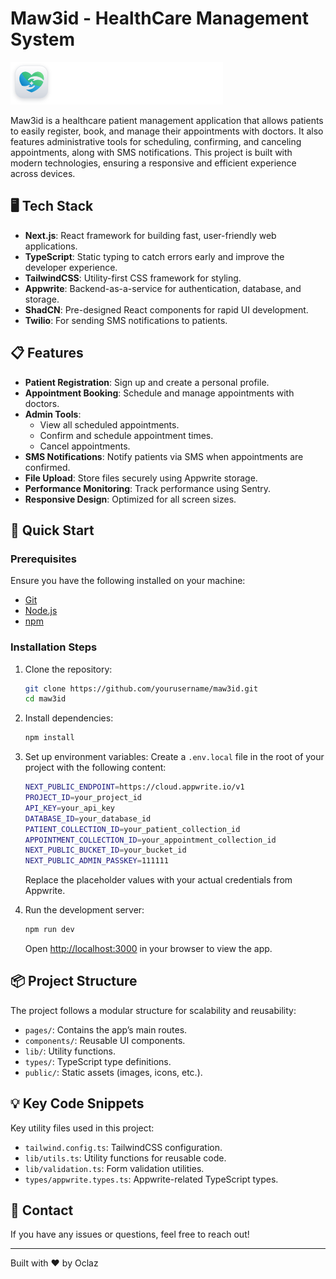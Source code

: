 # Maw3id - HealthCare Management System

![Maw3id Logo](public/assets/icons/LOGO.svg)

Maw3id is a healthcare patient management application that allows patients to easily register, book, and manage their appointments with doctors. It also features administrative tools for scheduling, confirming, and canceling appointments, along with SMS notifications. This project is built with modern technologies, ensuring a responsive and efficient experience across devices.

## 🖥️ Tech Stack

- **Next.js**: React framework for building fast, user-friendly web applications.
- **TypeScript**: Static typing to catch errors early and improve the developer experience.
- **TailwindCSS**: Utility-first CSS framework for styling.
- **Appwrite**: Backend-as-a-service for authentication, database, and storage.
- **ShadCN**: Pre-designed React components for rapid UI development.
- **Twilio**: For sending SMS notifications to patients.

## 📋 Features

- **Patient Registration**: Sign up and create a personal profile.
- **Appointment Booking**: Schedule and manage appointments with doctors.
- **Admin Tools**:
  - View all scheduled appointments.
  - Confirm and schedule appointment times.
  - Cancel appointments.
- **SMS Notifications**: Notify patients via SMS when appointments are confirmed.
- **File Upload**: Store files securely using Appwrite storage.
- **Performance Monitoring**: Track performance using Sentry.
- **Responsive Design**: Optimized for all screen sizes.

## 🚀 Quick Start

### Prerequisites

Ensure you have the following installed on your machine:

- [Git](https://git-scm.com/)
- [Node.js](https://nodejs.org/)
- [npm](https://www.npmjs.com/)

### Installation Steps

1. Clone the repository:

   ```bash
   git clone https://github.com/yourusername/maw3id.git
   cd maw3id
   ```

2. Install dependencies:

   ```bash
   npm install
   ```

3. Set up environment variables:
   Create a `.env.local` file in the root of your project with the following content:

   ```bash
   NEXT_PUBLIC_ENDPOINT=https://cloud.appwrite.io/v1
   PROJECT_ID=your_project_id
   API_KEY=your_api_key
   DATABASE_ID=your_database_id
   PATIENT_COLLECTION_ID=your_patient_collection_id
   APPOINTMENT_COLLECTION_ID=your_appointment_collection_id
   NEXT_PUBLIC_BUCKET_ID=your_bucket_id
   NEXT_PUBLIC_ADMIN_PASSKEY=111111
   ```

   Replace the placeholder values with your actual credentials from Appwrite.

4. Run the development server:

   ```bash
   npm run dev
   ```

   Open [http://localhost:3000](http://localhost:3000) in your browser to view the app.

## 📦 Project Structure

The project follows a modular structure for scalability and reusability:

- `pages/`: Contains the app’s main routes.
- `components/`: Reusable UI components.
- `lib/`: Utility functions.
- `types/`: TypeScript type definitions.
- `public/`: Static assets (images, icons, etc.).

## 💡 Key Code Snippets

Key utility files used in this project:

- `tailwind.config.ts`: TailwindCSS configuration.
- `lib/utils.ts`: Utility functions for reusable code.
- `lib/validation.ts`: Form validation utilities.
- `types/appwrite.types.ts`: Appwrite-related TypeScript types.

## 📱 Contact

If you have any issues or questions, feel free to reach out!

---

Built with ❤️ by Oclaz
